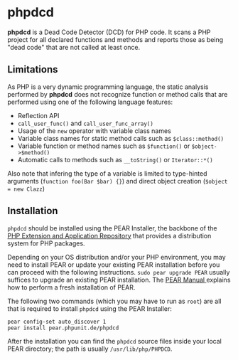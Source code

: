 phpdcd
======

**phpdcd** is a Dead Code Detector (DCD) for PHP code. It scans a PHP project for all declared functions and methods and reports those as being "dead code" that are not called at least once.

Limitations
-----------

As PHP is a very dynamic programming language, the static analysis performed by **phpdcd** does not recognize function or method calls that are performed using one of the following language features:

* Reflection API
* `call_user_func()` and `call_user_func_array()`
* Usage of the `new` operator with variable class names
* Variable class names for static method calls such as `$class::method()`
* Variable function or method names such as `$function()` or `$object->$method()`
* Automatic calls to methods such as `__toString()` or `Iterator::*()`

Also note that infering the type of a variable is limited to type-hinted arguments (`function foo(Bar $bar) {}`) and direct object creation (`$object = new Clazz`)

Installation
------------

`phpdcd` should be installed using the PEAR Installer, the backbone of the [PHP Extension and Application Repository](http://pear.php.net/) that provides a distribution system for PHP packages.

Depending on your OS distribution and/or your PHP environment, you may need to install PEAR or update your existing PEAR installation before you can proceed with the following instructions. `sudo pear upgrade PEAR` usually suffices to upgrade an existing PEAR installation. The [PEAR Manual ](http://pear.php.net/manual/en/installation.getting.php) explains how to perform a fresh installation of PEAR.

The following two commands (which you may have to run as `root`) are all that is required to install `phpdcd` using the PEAR Installer:

    pear config-set auto_discover 1
    pear install pear.phpunit.de/phpdcd

After the installation you can find the `phpdcd` source files inside your local PEAR directory; the path is usually `/usr/lib/php/PHPDCD`.
